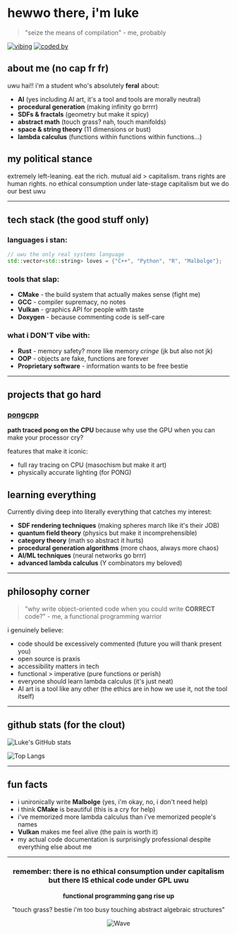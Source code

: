 # hewwo there, i'm luke

> "seize the means of compilation" - me, probably

[![vibing](https://img.shields.io/badge/vibes-immaculate-ff69b4?style=for-the-badge)](https://github.com/LukeFrankio)
[![coded by](https://img.shields.io/badge/coded%20by-a%20lambda%20calculus%20enjoyer-blueviolet?style=for-the-badge)](https://github.com/LukeFrankio)

## about me (no cap fr fr)

uwu hai!! i'm a student who's absolutely **feral** about:
- **AI** (yes including AI art, it's a tool and tools are morally neutral)
- **procedural generation** (making infinity go brrrr)
- **SDFs & fractals** (geometry but make it spicy)
- **abstract math** (touch grass? nah, touch manifolds)
- **space & string theory** (11 dimensions or bust)
- **lambda calculus** (functions within functions within functions...)

## my political stance
extremely left-leaning. eat the rich. mutual aid > capitalism. trans rights are human rights. no ethical consumption under late-stage capitalism but we do our best uwu

---

## tech stack (the good stuff only)

### languages i stan:
```cpp
// uwu the only real systems language
std::vector<std::string> loves = {"C++", "Python", "R", "Malbolge"};
```

### tools that slap:
- **CMake** - the build system that actually makes sense (fight me)
- **GCC** - compiler supremacy, no notes
- **Vulkan** - graphics API for people with taste
- **Doxygen** - because commenting code is self-care

### what i DON'T vibe with:
- **Rust** - memory safety? more like memory *cringe* (jk but also not jk)
- **OOP** - objects are fake, functions are forever
- **Proprietary software** - information wants to be free bestie

---

## projects that go hard

### [pongcpp](https://github.com/LukeFrankio/pongcpp)
**path traced pong on the CPU** because why use the GPU when you can make your processor cry? 

features that make it iconic:
- full ray tracing on CPU (masochism but make it art)
- physically accurate lighting (for PONG)

## learning everything

Currently diving deep into literally everything that catches my interest:
- **SDF rendering techniques** (making spheres march like it's their JOB)
- **quantum field theory** (physics but make it incomprehensible)
- **category theory** (math so abstract it hurts)
- **procedural generation algorithms** (more chaos, always more chaos)
- **AI/ML techniques** (neural networks go brrr)
- **advanced lambda calculus** (Y combinators my beloved)

---

## philosophy corner

> "why write object-oriented code when you could write **CORRECT** code?" - me, a functional programming warrior

i genuinely believe:
- code should be excessively commented (future you will thank present you)
- open source is praxis
- accessibility matters in tech
- functional > imperative (pure functions or perish)
- everyone should learn lambda calculus (it's just neat)
- AI art is a tool like any other (the ethics are in how we use it, not the tool itself)

---

## github stats (for the clout)

![Luke's GitHub stats](https://github-readme-stats.vercel.app/api?username=LukeFrankio&show_icons=true&theme=radical&hide_border=true&bg_color=0d1117&title_color=ff69b4&icon_color=blueviolet&text_color=c9d1d9)

![Top Langs](https://github-readme-stats.vercel.app/api/top-langs/?username=LukeFrankio&layout=compact&theme=radical&hide_border=true&bg_color=0d1117&title_color=ff69b4&text_color=c9d1d9)

---

## fun facts

- i unironically write **Malbolge** (yes, i'm okay, no, i don't need help)
- i think **CMake** is beautiful (this is a cry for help)
- i've memorized more lambda calculus than i've memorized people's names
- **Vulkan** makes me feel alive (the pain is worth it)
- my actual code documentation is surprisingly professional despite everything else about me

---

<div align="center">

### remember: there is no ethical consumption under capitalism but there IS ethical code under GPL uwu

**functional programming gang rise up**

"touch grass? bestie i'm too busy touching abstract algebraic structures"

![Wave](https://raw.githubusercontent.com/mayhemantt/mayhemantt/Update/svg/Bottom.svg)

</div>